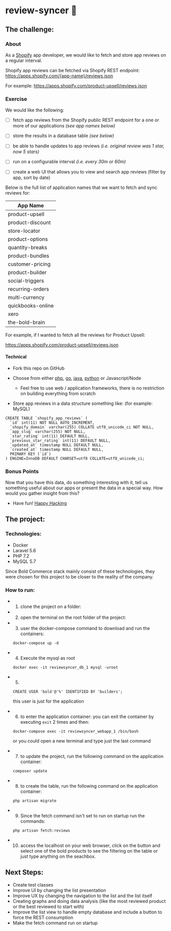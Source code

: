 # review-syncer 💾

## The challenge:

### About
As a [Shopify](https://www.shopify.com/) app developer, we would like to fetch and store app reviews on a regular interval.

Shopify app reviews can be fetched via Shopify REST endpoint: https://apps.shopify.com/{app-name}/reviews.json

For example:
https://apps.shopify.com/product-upsell/reviews.json

### Exercise

We would like the following:
- [ ] fetch app reviews from the Shopify public REST endpoint for a one or more of our applications *(see app names below)*
- [ ] store the results in a database table *(see below)*
- [ ] be able to handle updates to app reviews *(i.e. original review was 1 star, now 5 stars)*
- [ ] run on a configurable interval *(i.e. every 30m or 60m)*
- [ ] create a web UI that allows you to view and search app reviews (filter by app, sort by date)


Below is the full list of application names that we want to fetch and sync reviews for:

|App Name |
|---|
| product-upsell |
| product-discount |
| store-locator |
| product-options |
| quantity-breaks |
| product-bundles |
| customer-pricing |
| product-builder |
| social-triggers |
| recurring-orders |
| multi-currency |
| quickbooks-online |
| xero |
| the-bold-brain |

For example, if I wanted to fetch all the reviews for Product Upsell:

https://apps.shopify.com/product-upsell/reviews.json

#### Technical
- Fork this repo on GitHub
- Choose from either [php](http://www.php.net/), [go](https://golang.org), [java](https://java.com), [python](https://www.python.org/) or Javascript/Node
  - Feel free to use web / application frameworks, there is no restriction on building everything from scratch

- Store app reviews in a data structure something like: (for example: MySQL)
```
CREATE TABLE `shopify_app_reviews` (
  `id` int(11) NOT NULL AUTO_INCREMENT,
  `shopify_domain` varchar(255) COLLATE utf8_unicode_ci NOT NULL,
  `app_slug` varchar(255) NOT NULL,
  `star_rating` int(11) DEFAULT NULL,
  `previous_star_rating` int(11) DEFAULT NULL,
  `updated_at` timestamp NULL DEFAULT NULL,
  `created_at` timestamp NULL DEFAULT NULL,
  PRIMARY KEY (`id`)
) ENGINE=InnoDB DEFAULT CHARSET=utf8 COLLATE=utf8_unicode_ci;
```
### Bonus Points
Now that you have this data, do something interesting with it, tell us something useful about our apps or present the data in a special way. How would you gather insight from this?

- Have fun! [Happy Hacking](https://giphy.com/gifs/charlie-hunnam-gif-hunt-102h4wsmCG2s12)



## The project:

### Technologies:

* Docker
* Laravel 5.6
* PHP 7.2
* MySQL 5.7

Since Bold Commerce stack mainly consist of these technologies, they were chosen for this project to be closer to the reality of the company.


### How to run:


* 1) clone the project on a folder:
* 2) open the terminal on the root folder of the project:
* 3) user the docker-compose command to download and run the containers:

  ```
  docker-compose up -d
  ```

* 4) Execute the mysql as root

  ```
  docker exec -it reviewsyncer_db_1 mysql -uroot
  ```
* 5)

  ```
  CREATE USER 'bold'@'%' IDENTIFIED BY 'builders';
  ```
  this user is just for the application

* 6) to enter the application container:
  you can exit the container by executing ``` exit ``` 2 times and then:
  ```
  docker-compose exec -it reviewsyncer_webapp_1 /bin/bash
  ```
  or you could open a new terminal and type just the last command

* 7) to update the project, run the following command on the application container:

  ```
  composer update
  ```

* 8) to create the table, run the following command on the application container:
    ```
  php artisan migrate
  ```

* 9) Since the fetch command isn't set to run on startup run the commands:
  ```
  php artisan fetch:reviews
  ```

* 10) access the localhost on your web browser, click on the button and select one of the bold products to see the filtering on the table or just type anything on the seachbox.


## Next Steps:

* Create test classes
* Improve UI by changing the list presentation
* Improve UX by changing the navigation to the list and the list itself
* Creating graphs and doing data analysis (like the most reviewed product or the best reviewed to start with)
* Improve the list view to handle empty database and include a button to force the REST consumption
* Make the fetch command run on startup

